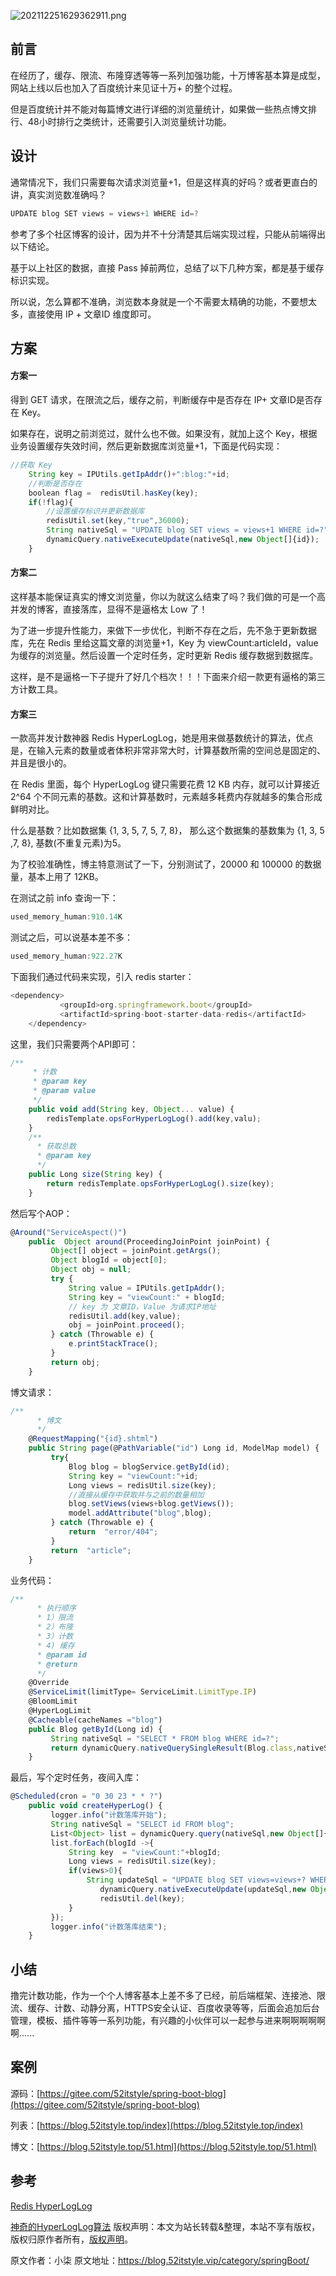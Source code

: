 


![202112251629362911.png](https://gitee.com/hezhiyuan007/java-study/raw/master/images/SpringBoot4/0c7280ad-15ca-4516-adbe-a388d0715dc2.png)

## 前言

在经历了，缓存、限流、布隆穿透等等一系列加强功能，十万博客基本算是成型，网站上线以后也加入了百度统计来见证十万+ 的整个过程。

但是百度统计并不能对每篇博文进行详细的浏览量统计，如果做一些热点博文排行、48小时排行之类统计，还需要引入浏览量统计功能。

## 设计

通常情况下，我们只需要每次请求浏览量+1，但是这样真的好吗？或者更直白的讲，真实浏览数准确吗？

```js 
UPDATE blog SET views = views+1 WHERE id=?
```

参考了多个社区博客的设计，因为并不十分清楚其后端实现过程，只能从前端得出以下结论。

基于以上社区的数据，直接 Pass 掉前两位，总结了以下几种方案，都是基于缓存标识实现。

所以说，怎么算都不准确，浏览数本身就是一个不需要太精确的功能，不要想太多，直接使用 IP + 文章ID 维度即可。

## 方案

#### 方案一

得到 GET 请求，在限流之后，缓存之前，判断缓存中是否存在 IP+ 文章ID是否存在 Key。

如果存在，说明之前浏览过，就什么也不做。如果没有，就加上这个 Key，根据业务设置缓存失效时间，然后更新数据库浏览量+1，下面是代码实现：

```js 
//获取 Key
    String key = IPUtils.getIpAddr()+":blog:"+id;
    //判断是否存在
    boolean flag =  redisUtil.hasKey(key);
    if(!flag){
        //设置缓存标识并更新数据库
        redisUtil.set(key,"true",36000);
        String nativeSql = "UPDATE blog SET views = views+1 WHERE id=?";
        dynamicQuery.nativeExecuteUpdate(nativeSql,new Object[]{id});
    }
```

#### 方案二

这样基本能保证真实的博文浏览量，你以为就这么结束了吗？我们做的可是一个高并发的博客，直接落库，显得不是逼格太 Low 了！

为了进一步提升性能力，来做下一步优化，判断不存在之后，先不急于更新数据库，先在 Redis 里给这篇文章的浏览量+1，Key 为 viewCount:articleId，value 为缓存的浏览量。然后设置一个定时任务，定时更新 Redis 缓存数据到数据库。

这样，是不是逼格一下子提升了好几个档次！！！下面来介绍一款更有逼格的第三方计数工具。

#### 方案三

一款高并发计数神器 Redis HyperLogLog，她是用来做基数统计的算法，优点是，在输入元素的数量或者体积非常非常大时，计算基数所需的空间总是固定的、并且是很小的。

在 Redis 里面，每个 HyperLogLog 键只需要花费 12 KB 内存，就可以计算接近 2^64 个不同元素的基数。这和计算基数时，元素越多耗费内存就越多的集合形成鲜明对比。

什么是基数？比如数据集 {1, 3, 5, 7, 5, 7, 8}， 那么这个数据集的基数集为 {1, 3, 5 ,7, 8}, 基数(不重复元素)为5。

为了校验准确性，博主特意测试了一下，分别测试了，20000 和 100000 的数据量，基本上用了 12KB。

在测试之前 info 查询一下：

```js 
used_memory_human:910.14K
```

测试之后，可以说基本差不多：


```js 
used_memory_human:922.27K
```

下面我们通过代码来实现，引入 redis starter：


```js 
<dependency>
           <groupId>org.springframework.boot</groupId>
           <artifactId>spring-boot-starter-data-redis</artifactId>
    </dependency>
```

这里，我们只需要两个API即可：


```js 
/**
     * 计数
     * @param key
     * @param value
     */
    public void add(String key, Object... value) {
        redisTemplate.opsForHyperLogLog().add(key,valu);
    }
    /**
      * 获取总数
      * @param key
      */
    public Long size(String key) {
        return redisTemplate.opsForHyperLogLog().size(key);
    }
```

然后写个AOP：


```js 
@Around("ServiceAspect()")
    public  Object around(ProceedingJoinPoint joinPoint) {
         Object[] object = joinPoint.getArgs();
         Object blogId = object[0];
         Object obj = null;
         try {
             String value = IPUtils.getIpAddr();
             String key = "viewCount:" + blogId;
             // key 为 文章ID，Value 为请求IP地址
             redisUtil.add(key,value);
             obj = joinPoint.proceed();
         } catch (Throwable e) {
             e.printStackTrace();
         }
         return obj;
    }
```

博文请求：


```js 
/**
      * 博文
      */
    @RequestMapping("{id}.shtml")
    public String page(@PathVariable("id") Long id, ModelMap model) {
         try{
             Blog blog = blogService.getById(id);
             String key = "viewCount:"+id;
             Long views = redisUtil.size(key);
             //直接从缓存中获取并与之前的数量相加
             blog.setViews(views+blog.getViews());
             model.addAttribute("blog",blog);
         } catch (Throwable e) {
             return  "error/404";
         }
         return  "article";
    }
```

业务代码：


```js 
/**
      * 执行顺序
      * 1）限流
      * 2）布隆
      * 3）计数
      * 4) 缓存
      * @param id
      * @return
      */
    @Override
    @ServiceLimit(limitType= ServiceLimit.LimitType.IP)
    @BloomLimit
    @HyperLogLimit
    @Cacheable(cacheNames ="blog")
    public Blog getById(Long id) {
         String nativeSql = "SELECT * FROM blog WHERE id=?";
         return dynamicQuery.nativeQuerySingleResult(Blog.class,nativeSql,new Object[]{id});
    }
```

最后，写个定时任务，夜间入库：


```js 
@Scheduled(cron = "0 30 23 * * ?")
    public void createHyperLog() {
         logger.info("计数落库开始");
         String nativeSql = "SELECT id FROM blog";
         List<Object> list = dynamicQuery.query(nativeSql,new Object[]{});
         list.forEach(blogId ->{
             String key  = "viewCount:"+blogId;
             Long views = redisUtil.size(key);
             if(views>0){
                 String updateSql = "UPDATE blog SET views=views+? WHERE id=?";
                    dynamicQuery.nativeExecuteUpdate(updateSql,new Object[]{views,blogId});
                    redisUtil.del(key);
             }
         });
         logger.info("计数落库结束");
    }
```

## 小结

撸完计数功能，作为一个个人博客基本上差不多了已经，前后端框架、连接池、限流、缓存、计数、动静分离，HTTPS安全认证、百度收录等等，后面会追加后台管理，模板、插件等等一系列功能，有兴趣的小伙伴可以一起参与进来啊啊啊啊啊啊......

## 案例

源码：[https://gitee.com/52itstyle/spring-boot-blog](https://gitee.com/52itstyle/spring-boot-blog)

列表：[https://blog.52itstyle.top/index](https://blog.52itstyle.top/index)

博文：[https://blog.52itstyle.top/51.html](https://blog.52itstyle.top/51.html)

## 参考

[Redis HyperLogLog](https://www.runoob.com/redis/redis-hyperloglog.html)

[神奇的HyperLogLog算法](http://www.rainybowe.com/blog/2017/07/13/%E7%A5%9E%E5%A5%87%E7%9A%84HyperLogLog%E7%AE%97%E6%B3%95/index.html)
版权声明：本文为站长转载&整理，本站不享有版权，版权归原作者所有，[版权声明](https://gitee.com/hezhiyuan007/java-notes/raw/master/disclaimer.md)。




原文作者：小柒 原文地址：https://blog.52itstyle.vip/category/springBoot/
